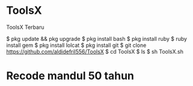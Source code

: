 # ToolsX
ToolsX Terbaru

$ pkg update && pkg upgrade
$ pkg install bash
$ pkg install ruby
$ ruby install gem
$ pkg install lolcat
$ pkg install git
$ git clone https://github.com/aldidefril556/ToolsX
$ cd ToolsX
$ ls
$ sh ToolsX.sh

# Recode mandul 50 tahun
